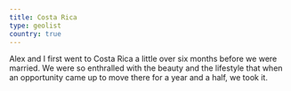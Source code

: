 ```yaml
---
title: Costa Rica
type: geolist
country: true
---
```

Alex and I first went to Costa Rica a little over six months before we were married. We were so enthralled with the beauty and the lifestyle that when an opportunity came up to move there for a year and a half, we took it. 